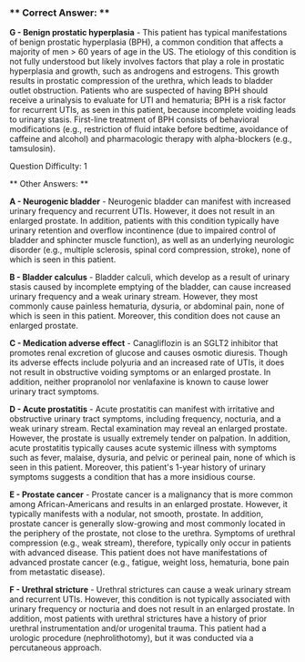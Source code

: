 ### ** Correct Answer: **

**G - Benign prostatic hyperplasia** - This patient has typical manifestations of benign prostatic hyperplasia (BPH), a common condition that affects a majority of men > 60 years of age in the US. The etiology of this condition is not fully understood but likely involves factors that play a role in prostatic hyperplasia and growth, such as androgens and estrogens. This growth results in prostatic compression of the urethra, which leads to bladder outlet obstruction. Patients who are suspected of having BPH should receive a urinalysis to evaluate for UTI and hematuria; BPH is a risk factor for recurrent UTIs, as seen in this patient, because incomplete voiding leads to urinary stasis. First-line treatment of BPH consists of behavioral modifications (e.g., restriction of fluid intake before bedtime, avoidance of caffeine and alcohol) and pharmacologic therapy with alpha-blockers (e.g., tamsulosin).

Question Difficulty: 1

** Other Answers: **

**A - Neurogenic bladder** - Neurogenic bladder can manifest with increased urinary frequency and recurrent UTIs. However, it does not result in an enlarged prostate. In addition, patients with this condition typically have urinary retention and overflow incontinence (due to impaired control of bladder and sphincter muscle function), as well as an underlying neurologic disorder (e.g., multiple sclerosis, spinal cord compression, stroke), none of which is seen in this patient.

**B - Bladder calculus** - Bladder calculi, which develop as a result of urinary stasis caused by incomplete emptying of the bladder, can cause increased urinary frequency and a weak urinary stream. However, they most commonly cause painless hematuria, dysuria, or abdominal pain, none of which is seen in this patient. Moreover, this condition does not cause an enlarged prostate.

**C - Medication adverse effect** - Canagliflozin is an SGLT2 inhibitor that promotes renal excretion of glucose and causes osmotic diuresis. Though its adverse effects include polyuria and an increased rate of UTIs, it does not result in obstructive voiding symptoms or an enlarged prostate. In addition, neither propranolol nor venlafaxine is known to cause lower urinary tract symptoms.

**D - Acute prostatitis** - Acute prostatitis can manifest with irritative and obstructive urinary tract symptoms, including frequency, nocturia, and a weak urinary stream. Rectal examination may reveal an enlarged prostate. However, the prostate is usually extremely tender on palpation. In addition, acute prostatitis typically causes acute systemic illness with symptoms such as fever, malaise, dysuria, and pelvic or perineal pain, none of which is seen in this patient. Moreover, this patient's 1-year history of urinary symptoms suggests a condition that has a more insidious course.

**E - Prostate cancer** - Prostate cancer is a malignancy that is more common among African-Americans and results in an enlarged prostate. However, it typically manifests with a nodular, not smooth, prostate. In addition, prostate cancer is generally slow-growing and most commonly located in the periphery of the prostate, not close to the urethra. Symptoms of urethral compression (e.g., weak stream), therefore, typically only occur in patients with advanced disease. This patient does not have manifestations of advanced prostate cancer (e.g., fatigue, weight loss, hematuria, bone pain from metastatic disease).

**F - Urethral stricture** - Urethral strictures can cause a weak urinary stream and recurrent UTIs. However, this condition is not typically associated with urinary frequency or nocturia and does not result in an enlarged prostate. In addition, most patients with urethral strictures have a history of prior urethral instrumentation and/or urogenital trauma. This patient had a urologic procedure (nephrolithotomy), but it was conducted via a percutaneous approach.

